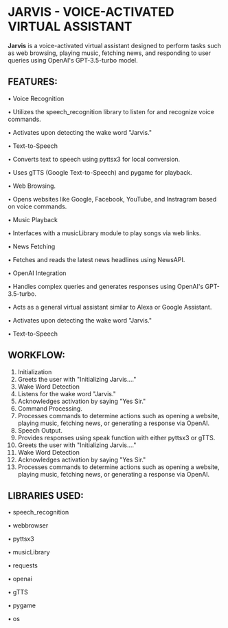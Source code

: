 # JARVIS - VOICE-ACTIVATED VIRTUAL ASSISTANT 


**Jarvis** is a voice-activated virtual assistant designed to perform tasks such as web 
browsing, playing music, fetching news, and responding to user queries using OpenAI's 
GPT-3.5-turbo model.

## FEATURES:

• Voice Recognition 

• Utilizes the speech_recognition library to listen for and recognize voice commands.

• Activates upon detecting the wake word "Jarvis." 

• Text-to-Speech 

• Converts text to speech using pyttsx3 for local conversion. 

• Uses gTTS (Google Text-to-Speech) and pygame for playback.

• Web Browsing. 

• Opens websites like Google, Facebook, YouTube, and Instragram based on voice 
commands. 

• Music Playback 

• Interfaces with a musicLibrary module to play songs via web links. 

• News Fetching 

• Fetches and reads the latest news headlines using NewsAPI. 

• OpenAI Integration 

• Handles complex queries and generates responses using OpenAI's GPT-3.5-turbo. 

• Acts as a general virtual assistant similar to Alexa or Google Assistant. 

• Activates upon detecting the wake word "Jarvis." 

• Text-to-Speech


## WORKFLOW:


1. Initialization 
2. Greets the user with "Initializing Jarvis...." 
3. Wake Word Detection 
4. Listens for the wake word "Jarvis." 
5. Acknowledges activation by saying "Yes Sir." 
6. Command Processing. 
7. Processes commands to determine actions such as opening a website, playing 
music, fetching news, or generating a response via OpenAI. 
8. Speech Output. 
9. Provides responses using speak function with either pyttsx3 or gTTS. 
10. Greets the user with "Initializing Jarvis...." 
11. Wake Word Detection 
12. Acknowledges activation by saying "Yes Sir."
13. Processes commands to determine actions such as opening a website, playing 
music, fetching news, or generating a response via OpenAI.


## LIBRARIES USED:


• speech_recognition 

• webbrowser 

• pyttsx3 

• musicLibrary 

• requests 

• openai 

• gTTS 

• pygame 

• os



